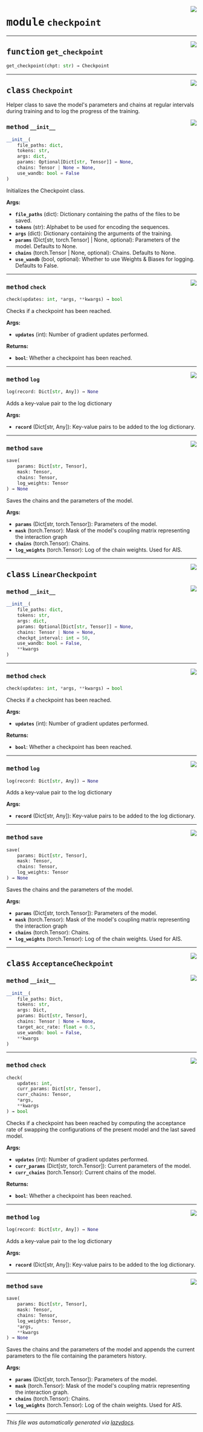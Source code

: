 <!-- markdownlint-disable -->

<a href="https://github.com/spqb/adabmDCApy/tree/main/adabmDCA/checkpoint.py#L0"><img align="right" style="float:right;" src="https://img.shields.io/badge/-source-cccccc?style=flat-square"></a>

# <kbd>module</kbd> `checkpoint`





---

<a href="https://github.com/spqb/adabmDCApy/tree/main/adabmDCA/checkpoint.py#L304"><img align="right" style="float:right;" src="https://img.shields.io/badge/-source-cccccc?style=flat-square"></a>

## <kbd>function</kbd> `get_checkpoint`

```python
get_checkpoint(chpt: str) → Checkpoint
```






---

<a href="https://github.com/spqb/adabmDCApy/tree/main/adabmDCA/checkpoint.py#L11"><img align="right" style="float:right;" src="https://img.shields.io/badge/-source-cccccc?style=flat-square"></a>

## <kbd>class</kbd> `Checkpoint`
Helper class to save the model's parameters and chains at regular intervals during training and to log the progress of the training. 

<a href="https://github.com/spqb/adabmDCApy/tree/main/adabmDCA/checkpoint.py#L15"><img align="right" style="float:right;" src="https://img.shields.io/badge/-source-cccccc?style=flat-square"></a>

### <kbd>method</kbd> `__init__`

```python
__init__(
    file_paths: dict,
    tokens: str,
    args: dict,
    params: Optional[Dict[str, Tensor]] = None,
    chains: Tensor | None = None,
    use_wandb: bool = False
)
```

Initializes the Checkpoint class. 



**Args:**
 
 - <b>`file_paths`</b> (dict):  Dictionary containing the paths of the files to be saved. 
 - <b>`tokens`</b> (str):  Alphabet to be used for encoding the sequences. 
 - <b>`args`</b> (dict):  Dictionary containing the arguments of the training. 
 - <b>`params`</b> (Dict[str, torch.Tensor] | None, optional):  Parameters of the model. Defaults to None. 
 - <b>`chains`</b> (torch.Tensor | None, optional):  Chains. Defaults to None. 
 - <b>`use_wandb`</b> (bool, optional):  Whether to use Weights & Biases for logging. Defaults to False. 




---

<a href="https://github.com/spqb/adabmDCApy/tree/main/adabmDCA/checkpoint.py#L118"><img align="right" style="float:right;" src="https://img.shields.io/badge/-source-cccccc?style=flat-square"></a>

### <kbd>method</kbd> `check`

```python
check(updates: int, *args, **kwargs) → bool
```

Checks if a checkpoint has been reached. 



**Args:**
 
 - <b>`updates`</b> (int):  Number of gradient updates performed. 



**Returns:**
 
 - <b>`bool`</b>:  Whether a checkpoint has been reached. 

---

<a href="https://github.com/spqb/adabmDCApy/tree/main/adabmDCA/checkpoint.py#L94"><img align="right" style="float:right;" src="https://img.shields.io/badge/-source-cccccc?style=flat-square"></a>

### <kbd>method</kbd> `log`

```python
log(record: Dict[str, Any]) → None
```

Adds a key-value pair to the log dictionary 



**Args:**
 
 - <b>`record`</b> (Dict[str, Any]):  Key-value pairs to be added to the log dictionary. 

---

<a href="https://github.com/spqb/adabmDCApy/tree/main/adabmDCA/checkpoint.py#L136"><img align="right" style="float:right;" src="https://img.shields.io/badge/-source-cccccc?style=flat-square"></a>

### <kbd>method</kbd> `save`

```python
save(
    params: Dict[str, Tensor],
    mask: Tensor,
    chains: Tensor,
    log_weights: Tensor
) → None
```

Saves the chains and the parameters of the model. 



**Args:**
 
 - <b>`params`</b> (Dict[str, torch.Tensor]):  Parameters of the model. 
 - <b>`mask`</b> (torch.Tensor):  Mask of the model's coupling matrix representing the interaction graph 
 - <b>`chains`</b> (torch.Tensor):  Chains. 
 - <b>`log_weights`</b> (torch.Tensor):  Log of the chain weights. Used for AIS. 


---

<a href="https://github.com/spqb/adabmDCApy/tree/main/adabmDCA/checkpoint.py#L155"><img align="right" style="float:right;" src="https://img.shields.io/badge/-source-cccccc?style=flat-square"></a>

## <kbd>class</kbd> `LinearCheckpoint`




<a href="https://github.com/spqb/adabmDCApy/tree/main/adabmDCA/checkpoint.py#L156"><img align="right" style="float:right;" src="https://img.shields.io/badge/-source-cccccc?style=flat-square"></a>

### <kbd>method</kbd> `__init__`

```python
__init__(
    file_paths: dict,
    tokens: str,
    args: dict,
    params: Optional[Dict[str, Tensor]] = None,
    chains: Tensor | None = None,
    checkpt_interval: int = 50,
    use_wandb: bool = False,
    **kwargs
)
```








---

<a href="https://github.com/spqb/adabmDCApy/tree/main/adabmDCA/checkpoint.py#L178"><img align="right" style="float:right;" src="https://img.shields.io/badge/-source-cccccc?style=flat-square"></a>

### <kbd>method</kbd> `check`

```python
check(updates: int, *args, **kwargs) → bool
```

Checks if a checkpoint has been reached. 



**Args:**
 
 - <b>`updates`</b> (int):  Number of gradient updates performed. 



**Returns:**
 
 - <b>`bool`</b>:  Whether a checkpoint has been reached. 

---

<a href="https://github.com/spqb/adabmDCApy/tree/main/adabmDCA/checkpoint.py#L94"><img align="right" style="float:right;" src="https://img.shields.io/badge/-source-cccccc?style=flat-square"></a>

### <kbd>method</kbd> `log`

```python
log(record: Dict[str, Any]) → None
```

Adds a key-value pair to the log dictionary 



**Args:**
 
 - <b>`record`</b> (Dict[str, Any]):  Key-value pairs to be added to the log dictionary. 

---

<a href="https://github.com/spqb/adabmDCApy/tree/main/adabmDCA/checkpoint.py#L195"><img align="right" style="float:right;" src="https://img.shields.io/badge/-source-cccccc?style=flat-square"></a>

### <kbd>method</kbd> `save`

```python
save(
    params: Dict[str, Tensor],
    mask: Tensor,
    chains: Tensor,
    log_weights: Tensor
) → None
```

Saves the chains and the parameters of the model. 



**Args:**
 
 - <b>`params`</b> (Dict[str, torch.Tensor]):  Parameters of the model. 
 - <b>`mask`</b> (torch.Tensor):  Mask of the model's coupling matrix representing the interaction graph 
 - <b>`chains`</b> (torch.Tensor):  Chains. 
 - <b>`log_weights`</b> (torch.Tensor):  Log of the chain weights. Used for AIS. 


---

<a href="https://github.com/spqb/adabmDCApy/tree/main/adabmDCA/checkpoint.py#L214"><img align="right" style="float:right;" src="https://img.shields.io/badge/-source-cccccc?style=flat-square"></a>

## <kbd>class</kbd> `AcceptanceCheckpoint`




<a href="https://github.com/spqb/adabmDCApy/tree/main/adabmDCA/checkpoint.py#L215"><img align="right" style="float:right;" src="https://img.shields.io/badge/-source-cccccc?style=flat-square"></a>

### <kbd>method</kbd> `__init__`

```python
__init__(
    file_paths: Dict,
    tokens: str,
    args: Dict,
    params: Dict[str, Tensor],
    chains: Tensor | None = None,
    target_acc_rate: float = 0.5,
    use_wandb: bool = False,
    **kwargs
)
```








---

<a href="https://github.com/spqb/adabmDCApy/tree/main/adabmDCA/checkpoint.py#L244"><img align="right" style="float:right;" src="https://img.shields.io/badge/-source-cccccc?style=flat-square"></a>

### <kbd>method</kbd> `check`

```python
check(
    updates: int,
    curr_params: Dict[str, Tensor],
    curr_chains: Tensor,
    *args,
    **kwargs
) → bool
```

Checks if a checkpoint has been reached by computing the acceptance rate of swapping the  configurations of the present model and the last saved model. 



**Args:**
 
 - <b>`updates`</b> (int):  Number of gradient updates performed. 
 - <b>`curr_params`</b> (Dict[str, torch.Tensor]):  Current parameters of the model. 
 - <b>`curr_chains`</b> (torch.Tensor):  Current chains of the model. 



**Returns:**
 
 - <b>`bool`</b>:  Whether a checkpoint has been reached. 

---

<a href="https://github.com/spqb/adabmDCApy/tree/main/adabmDCA/checkpoint.py#L94"><img align="right" style="float:right;" src="https://img.shields.io/badge/-source-cccccc?style=flat-square"></a>

### <kbd>method</kbd> `log`

```python
log(record: Dict[str, Any]) → None
```

Adds a key-value pair to the log dictionary 



**Args:**
 
 - <b>`record`</b> (Dict[str, Any]):  Key-value pairs to be added to the log dictionary. 

---

<a href="https://github.com/spqb/adabmDCApy/tree/main/adabmDCA/checkpoint.py#L272"><img align="right" style="float:right;" src="https://img.shields.io/badge/-source-cccccc?style=flat-square"></a>

### <kbd>method</kbd> `save`

```python
save(
    params: Dict[str, Tensor],
    mask: Tensor,
    chains: Tensor,
    log_weights: Tensor,
    *args,
    **kwargs
) → None
```

Saves the chains and the parameters of the model and appends the current parameters to the file containing the parameters history. 



**Args:**
 
 - <b>`params`</b> (Dict[str, torch.Tensor]):  Parameters of the model. 
 - <b>`mask`</b> (torch.Tensor):  Mask of the model's coupling matrix representing the interaction graph. 
 - <b>`chains`</b> (torch.Tensor):  Chains. 
 - <b>`log_weights`</b> (torch.Tensor):  Log of the chain weights. Used for AIS. 




---

_This file was automatically generated via [lazydocs](https://github.com/ml-tooling/lazydocs)._
